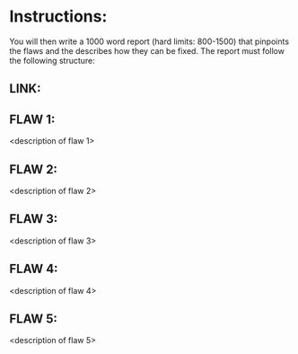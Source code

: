 # Instructions:
You will then write a 1000 word report (hard limits: 800-1500) that pinpoints the flaws and the describes how they can be fixed.
The report must follow the following structure:

## LINK: <link to the repository>
<installation instructions if needed>

## FLAW 1:
<description of flaw 1>
<how to fix it>

## FLAW 2:
<description of flaw 2>
<how to fix it>

## FLAW 3:
<description of flaw 3>
<how to fix it>

## FLAW 4:
<description of flaw 4>
<how to fix it>

## FLAW 5:
<description of flaw 5>
<how to fix it>
